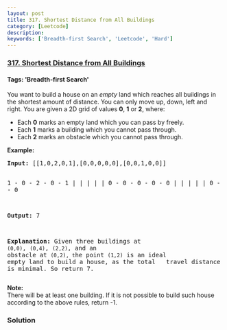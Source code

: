 ```yaml
---
layout: post
title: 317. Shortest Distance from All Buildings
category: [Leetcode]
description: 
keywords: ['Breadth-first Search', 'Leetcode', 'Hard']
---
```

### [317. Shortest Distance from All Buildings](https://leetcode.com/problems/shortest-distance-from-all-buildings)

#### Tags: 'Breadth-first Search'

<div class="content__u3I1 question-content__JfgR"><div><p>You want to build a house on an <i>empty</i> land which reaches all buildings in the shortest amount of distance. You can only move up, down, left and right. You are given a 2D grid of values <b>0</b>, <b>1</b> or <b>2</b>, where:</p>
<ul>
<li>Each <b>0</b> marks an empty land which you can pass by freely.</li>
<li>Each <b>1</b> marks a building which you cannot pass through.</li>
<li>Each <b>2</b> marks an obstacle which you cannot pass through.</li>
</ul>
<p><strong>Example:</strong></p>
<pre><strong>Input:</strong> [[1,0,2,0,1],[0,0,0,0,0],[0,0,1,0,0]]

1 - 0 - 2 - 0 - 1
|   |   |   |   |
0 - 0 - 0 - 0 - 0
|   |   |   |   |
0 - 0 - 1 - 0 - 0

<strong>Output:</strong> 7 

<strong>Explanation:</strong> Given three buildings at <code>(0,0)</code>, <code>(0,4)</code>, <code>(2,2)</code>, and an obstacle at <code>(0,2),
             t</code>he point <code>(1,2)</code> is an ideal empty land to build a house, as the total 
             travel distance of 3+3+1=7 is minimal. So return 7.</pre>
<p><b>Note:</b><br/>
There will be at least one building. If it is not possible to build such house according to the above rules, return -1.</p>
</div></div>

### Solution
